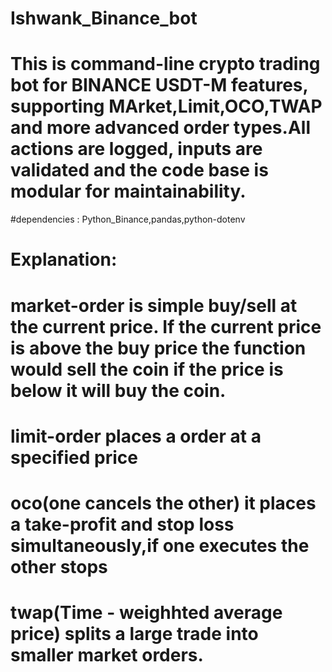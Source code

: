 # Ishwank_Binance_bot
# This is command-line crypto trading bot for BINANCE USDT-M features, supporting MArket,Limit,OCO,TWAP and more advanced order types.All actions are logged, inputs are validated and the code base is modular for maintainability.

#dependencies : Python_Binance,pandas,python-dotenv

# Explanation: 
# market-order is simple buy/sell at the current price. If the current price is above the buy price the function would sell the coin if the price is below it will buy the coin.
# limit-order places a order at a specified price 
# oco(one cancels the other) it places a take-profit and stop loss simultaneously,if one executes the other stops
# twap(Time - weighhted average price) splits a large trade into smaller market orders.
